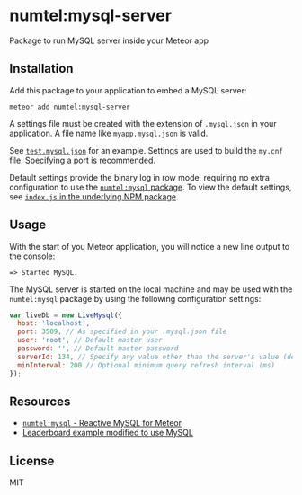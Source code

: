 # numtel:mysql-server

Package to run MySQL server inside your Meteor app

## Installation

Add this package to your application to embed a MySQL server:

```
meteor add numtel:mysql-server
```

A settings file must be created with the extension of `.mysql.json` in your application. A file name like `myapp.mysql.json` is valid.

See [`test.mysql.json`](test.mysql.json) for an example. Settings are used to build the `my.cnf` file. Specifying a port is recommended.

Default settings provide the binary log in row mode, requiring no extra configuration to use the [`numtel:mysql` package](https://github.com/numtel/meteor-mysql). To view the default settings, see [`index.js` in the underlying NPM package](https://github.com/numtel/mysql-server-5.6-linux-x64/blob/master/index.js).

## Usage

With the start of you Meteor application, you will notice a new line output to the console:

```
=> Started MySQL.
```

The MySQL server is started on the local machine and may be used with the `numtel:mysql` package by using the following configuration settings:

```javascript
var liveDb = new LiveMysql({
  host: 'localhost',
  port: 3509, // As specified in your .mysql.json file
  user: 'root', // Default master user
  password: '', // Default master password
  serverId: 134, // Specify any value other than the server's value (default 1)
  minInterval: 200 // Optional minimum query refresh interval (ms)
});
```

## Resources

* [`numtel:mysql` - Reactive MySQL for Meteor](https://github.com/numtel/meteor-mysql)
* [Leaderboard example modified to use MySQL](https://github.com/numtel/meteor-mysql-leaderboard)

## License

MIT
